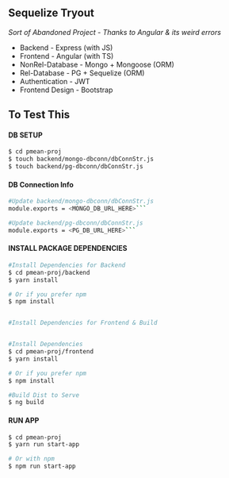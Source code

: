## Sequelize Tryout

*Sort of Abandoned Project - Thanks to Angular & its weird errors*

- Backend - Express (with JS)
- Frontend - Angular (with TS)
- NonRel-Database - Mongo + Mongoose (ORM)
- Rel-Database - PG + Sequelize (ORM)
- Authentication - JWT
- Frontend Design - Bootstrap


## To Test This 

#### DB SETUP

```sh 
$ cd pmean-proj
$ touch backend/mongo-dbconn/dbConnStr.js
$ touch backend/pg-dbconn/dbConnStr.js
```

#### DB Connection Info 
```sh
#Update backend/mongo-dbconn/dbConnStr.js 
module.exports = <MONGO_DB_URL_HERE>```

#Update backend/pg-dbconn/dbConnStr.js
module.exports = <PG_DB_URL_HERE>```
```

#### INSTALL PACKAGE DEPENDENCIES

```sh 
#Install Dependencies for Backend
$ cd pmean-proj/backend
$ yarn install

# Or if you prefer npm
$ npm install


#Install Dependencies for Frontend & Build


#Install Dependencies
$ cd pmean-proj/frontend
$ yarn install

# Or if you prefer npm
$ npm install

#Build Dist to Serve
$ ng build
```

#### RUN APP
```sh
$ cd pmean-proj
$ yarn run start-app

# Or with npm
$ npm run start-app
```
